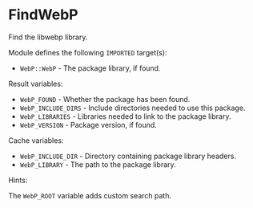# FindWebP

Find the libwebp library.

Module defines the following `IMPORTED` target(s):

* `WebP::WebP` - The package library, if found.

Result variables:

* `WebP_FOUND` - Whether the package has been found.
* `WebP_INCLUDE_DIRS` - Include directories needed to use this package.
* `WebP_LIBRARIES` - Libraries needed to link to the package library.
* `WebP_VERSION` - Package version, if found.

Cache variables:

* `WebP_INCLUDE_DIR` - Directory containing package library headers.
* `WebP_LIBRARY` - The path to the package library.

Hints:

The `WebP_ROOT` variable adds custom search path.
